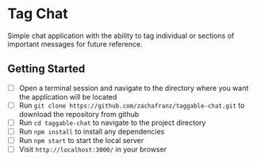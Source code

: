 # Tag Chat

Simple chat application with the ability to tag individual or sections of important messages for future reference.

## Getting Started

- [ ] Open a terminal session and navigate to the directory where you want the application will be located
- [ ] Run ```git clone https://github.com/zachafranz/taggable-chat.git``` to download the repository from github
- [ ] Run ```cd taggable-chat``` to navigate to the project directory
- [ ] Run ```npm install``` to install any dependencies
- [ ] Run ```npm start``` to start the local server
- [ ] Visit ```http://localhost:3000/``` in your browser

